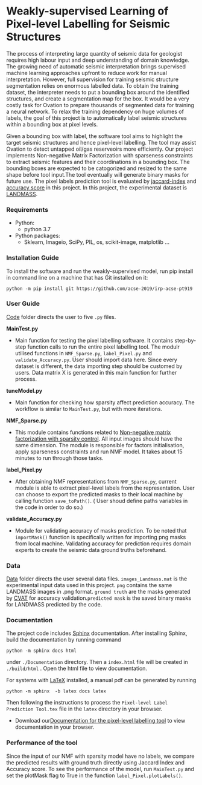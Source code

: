 Weakly-supervised Learning of Pixel-level Labelling for Seismic Structures 
============================

The process of interpreting large quantity of seismic data for geologist requires high labour input and deep understanding of domain knowledge. The growing need of automatic seismic interpretation brings supervised machine learning approaches upfront to reduce work for manual interpretation. However, full supervision for training seismic structure segmentation relies on enormous labelled data. To obtain the training dataset, the interpreter needs to put a bounding box around the identified structures, and create a segmentation map for the box. It would be a very costly task for Ovation to prepare thousands of segmented data for training a neural network. To relax the training dependency on huge volumes of labels, the goal of this project is to automatically label seismic structures within a bounding box at pixel levels.  

Given a bounding box with label, the software tool aims to highlight the target seismic structures and hence pixel-level labelling. The tool may assist Ovation to detect untapped oil/gas reserveoirs more efficiently. Our project implements Non-negative Matrix Factorization with sparseness constraints to extract seismic features and their coordinations in a bounding box. The bounding boxes are expected to be catogorized and resized to the same shape before tool input.The tool eventually will generate binary masks for future use. The pixel labels prediction tool is evaluated by [jaccard-index](https://deepai.org/machine-learning-glossary-and-terms/jaccard-index) and [accuracy score](https://scikit-learn.org/stable/modules/generated/sklearn.metrics.accuracy_score.html) in this project. In this project, the experimental dataset is [LANDMASS](https://ieee-dataport.org/open-access/landmass).

### Requirements
- Python:
  - python 3.7
- Python packages:
  - Sklearn, Imageio, SciPy, PIL, os, scikit-image, matplotlib ...

  
### Installation Guide

To install the software and run the weakly-supervised model, run pip install in command line on a machine that has Git installed on it:

```
python -m pip install git https://github.com/acse-2019/irp-acse-pt919
```
### User Guide

[Code](https://github.com/acse-2019/irp-acse-pt919/tree/master/Code) folder directs the user to five ```.py``` files.

**MainTest.py**
* Main function for testing the pixel labelling software. It contains step-by-step function calls to run the entire pixel labelling tool. The modulr utilised functions in ```NMF_Sparse.py```, ```label_Pixel.py``` and ```validate_Accuracy.py```. User should import data here. Since every dataset is different, the data importing step should be customed by users. Data matrix X is generated in this main function for further process. 

**tuneModel.py**
* Main function for checking how sparsity affect prediction accuracy. The workflow is similar to ```MainTest.py```, but with more iterations. 

**NMF_Sparse.py**
* This module contains functions related to [Non-negative matrix factorization with sparsity control](https://www.jmlr.org/papers/volume5/hoyer04a/hoyer04a.pdf). All input images should have the same dimension. The module is responsible for factors initialisation, apply sparseness constraints and run NMF model. It takes about 15 minutes to run through those tasks.

**label_Pixel.py**
* After obtaining NMF representations from ```NMF_Sparse.py```, current module is able to extract pixel-level labels from the representation. User can choose to export the predicted masks to their local machine by calling function ```save_toPath()```. ( User shoud define paths variables in the code in order to do so.)

**validate_Accuracy.py**
* Module for validating accuracy of masks prediction. To be noted that ```importMask()``` function is specifically written for importing png masks from local machine. Validating accuracy for prediction requires domain experts to create the seismic data ground truths beforehand. 

### Data

[Data](https://github.com/acse-2019/irp-acse-pt919/tree/master/Data) folder directs the user several data files.
```images_Landmass.mat``` is the experimental input data used in this project. ```png``` contains the same LANDMASS images in .png format. ```ground truth``` are the masks generated by [CVAT](https://github.com/opencv/cvat) for accuracy validation.```predicted mask``` is the saved binary masks for LANDMASS predicted by the code.

### Documentation

The project code includes [Sphinx](https://www.sphinx-doc.org) documentation. After installing Sphinx, build the documentation by running command

``` 
python -m sphinx docs html
```

under ```./Documentation``` directory. Then a `index.html` file will be created in `./build/html` . Open the html file to view documentation.

For systems with [LaTeX](https://www.latex-project.org/get/) installed, a manual pdf can be generated by running

```
python -m sphinx  -b latex docs latex
```

Then following the instructions to process the `Pixel-level Label Prediction Tool.tex` file in the `latex` directory in your browser.

* Download our[Documentation for the pixel-level labelling tool](https://github.com/acse-2019/irp-acse-pt919/blob/master/Code/Documentation/build/html/index.html) to view documentation in your browser.

### Performance of the tool
Since the input of our NMF with sparsity model have no labels, we compare the predicted results with ground truth directly using Jaccard Index and Accuracy score. 
To see the performance of the model, run ```MainTest.py``` and set the plotMask flag to True in the function ```label_Pixel.plotLabels()```.

